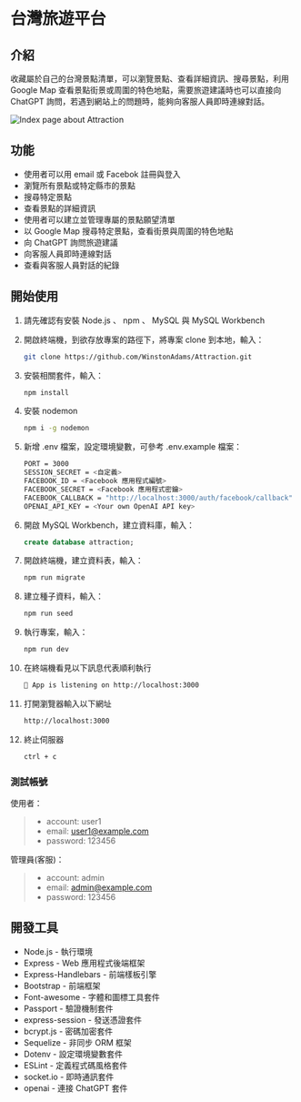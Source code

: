 # 台灣旅遊平台

## 介紹

收藏屬於自己的台灣景點清單，可以瀏覽景點、查看詳細資訊、搜尋景點，利用 Google Map 查看景點街景或周圍的特色地點，需要旅遊建議時也可以直接向 ChatGPT 詢問，若遇到網站上的問題時，能夠向客服人員即時連線對話。

![Index page about Attraction](./public/images/attraction首頁.jpg)

## 功能

- 使用者可以用 email 或 Facebok 註冊與登入
- 瀏覽所有景點或特定縣市的景點
- 搜尋特定景點
- 查看景點的詳細資訊
- 使用者可以建立並管理專屬的景點願望清單
- 以 Google Map 搜尋特定景點，查看街景與周圍的特色地點
- 向 ChatGPT 詢問旅遊建議
- 向客服人員即時連線對話
- 查看與客服人員對話的紀錄

## 開始使用

1. 請先確認有安裝 Node.js 、 npm 、 MySQL 與 MySQL Workbench
2. 開啟終端機，到欲存放專案的路徑下，將專案 clone 到本地，輸入：

   ```bash
   git clone https://github.com/WinstonAdams/Attraction.git
   ```
   
3. 安裝相關套件，輸入：

   ```bash
   npm install
   ```
   
4. 安裝 nodemon 

   ```bash
   npm i -g nodemon
   ```

5. 新增 .env 檔案，設定環境變數，可參考 .env.example 檔案：

   ```bash
   PORT = 3000
   SESSION_SECRET = <自定義>
   FACEBOOK_ID = <Facebook 應用程式編號>
   FACEBOOK_SECRET = <Facebook 應用程式密鑰>
   FACEBOOK_CALLBACK = "http://localhost:3000/auth/facebook/callback"
   OPENAI_API_KEY = <Your own OpenAI API key>
   ```
   
6. 開啟 MySQL Workbench，建立資料庫，輸入：

   ```SQL
   create database attraction;
   ```

7. 開啟終端機，建立資料表，輸入：

   ```bash
   npm run migrate
   ```
   
8. 建立種子資料，輸入：

   ```bash
   npm run seed
   ```
   
9. 執行專案，輸入：

   ```bash
   npm run dev
   ```

10. 在終端機看見以下訊息代表順利執行

    ```bash
    📢 App is listening on http://localhost:3000
    ```
   
11. 打開瀏覽器輸入以下網址

    ```bash
    http://localhost:3000
    ```

12. 終止伺服器
    
    ```bash
    ctrl + c
    ```

    
### 測試帳號

   使用者：
   >- account: user1
   >- email: user1@example.com
   >- password: 123456

   管理員(客服)：
   >- account: admin
   >- email: admin@example.com
   >- password: 123456


## 開發工具

- Node.js - 執行環境
- Express - Web 應用程式後端框架
- Express-Handlebars - 前端樣板引擎
- Bootstrap - 前端框架
- Font-awesome - 字體和圖標工具套件
- Passport - 驗證機制套件
- express-session - 發送憑證套件
- bcrypt.js - 密碼加密套件
- Sequelize - 非同步 ORM 框架
- Dotenv - 設定環境變數套件
- ESLint - 定義程式碼風格套件
- socket.io - 即時通訊套件
- openai - 連接 ChatGPT 套件
